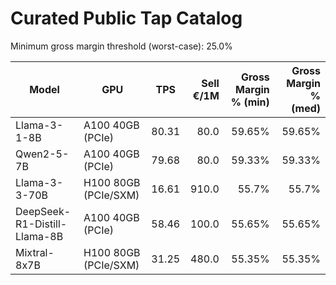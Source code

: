 # Curated Public Tap Catalog

Minimum gross margin threshold (worst-case): 25.0%

| Model | GPU | TPS | Sell €/1M | Gross Margin % (min) | Gross Margin % (med) |
|-------|-----|-----|-----------:|----------------------:|----------------------:|
| Llama-3-1-8B | A100 40GB (PCIe) | 80.31 | 80.0 | 59.65% | 59.65% |
| Qwen2-5-7B | A100 40GB (PCIe) | 79.68 | 80.0 | 59.33% | 59.33% |
| Llama-3-3-70B | H100 80GB (PCIe/SXM) | 16.61 | 910.0 | 55.7% | 55.7% |
| DeepSeek-R1-Distill-Llama-8B | A100 40GB (PCIe) | 58.46 | 100.0 | 55.65% | 55.65% |
| Mixtral-8x7B | H100 80GB (PCIe/SXM) | 31.25 | 480.0 | 55.35% | 55.35% |
